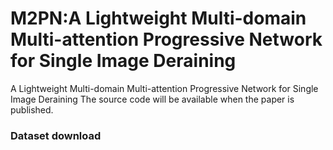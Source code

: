 # M2PN:A Lightweight Multi-domain Multi-attention Progressive Network for Single Image Deraining
A Lightweight Multi-domain Multi-attention Progressive Network for Single Image Deraining
The source code will be available when the paper is published.

### Dataset download
